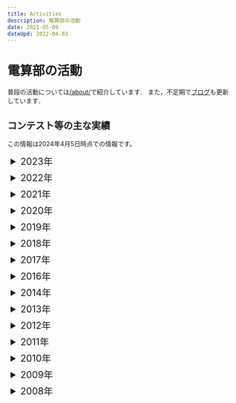 ```yaml
---
title: Activities
description: 電算部の活動
date: 2021-05-09
dateUpd: 2022-04-03
---
```


# 電算部の活動

普段の活動については[/about/](/about/)で紹介しています．
また，不定期で[ブログ](/blog/)も更新しています．

## コンテスト等の主な実績

この情報は2024年4月5日時点での情報です。

<ul class="contests">
  <li>
    <details>
      <summary class="contestYear">2023年</summary>
      <ul>
        <li>第34回全国高等専門学校プログラミングコンテスト 競技部門 出場</li>
        <li>第34回全国高等専門学校プログラミングコンテスト 自由部門 出場</li>
        <li>第34回全国高等専門学校プログラミングコンテスト 課題部門 出場</li>
        <li>パソコン甲子園2023 プログラミング部門 予選 参加 予選優秀賞</li>
        <li>パソコン甲子園2023 プログラミング部門 もうひとつの本選 参加</li>
      </ul>
    </details>
  </li>
  <li>
    <details>
      <summary class="contestYear">2022年</summary>
      <ul>
        <li>第33回全国高等専門学校プログラミングコンテスト 自由部門 佳作</li>
        <li>第33回全国高等専門学校プログラミングコンテスト 競技部門 出場</li>
        <li>パソコン甲子園2022 プログラミング部門 予選 参加 予選優秀賞</li>
        <li>パソコン甲子園2022 プログラミング部門 もうひとつの本選 参加</li>
      </ul>
    </details>
  </li>
  <li>
    <details>
      <summary class="contestYear">2021年</summary>
      <ul>
        <li>日本ゲーム大賞2021 U18部門 参加</li>
        <li>パソコン甲子園2021 プログラミング部門 予選 参加</li>
      </ul>
    </details>
  </li>
  <li>
    <details>
      <summary class="contestYear">2020年</summary>
      <ul>
        <li>日本ゲーム大賞2020 U18部門 参加</li>
      </ul>
    </details>
  </li>
  <li>
    <details>
      <summary class="contestYear">2019年</summary>
      <ul>
        <li>第30回全国高等専門学校プログラミングコンテスト 競技部門 出場</li>
      </ul>
    </details>
  </li>
  <li>
    <details>
      <summary class="contestYear">2018年</summary>
      <ul>
        <li>第29回全国高等専門学校プログラミングコンテスト 競技部門 出場</li>
      </ul>
    </details>
  </li>
  <li>
    <details>
      <summary class="contestYear">2017年</summary>
      <ul>
        <li>第28回全国高等専門学校プログラミングコンテスト 競技部門 出場</li>
      </ul>
    </details>
  </li>
  <li>
    <details>
      <summary class="contestYear">2016年</summary>
      <ul>
        <li>第27回全国高等専門学校プログラミングコンテスト 競技部門 準決勝出場</li>
      </ul>
    </details>
  </li>
  <li>
    <details>
      <summary class="contestYear">2014年</summary>
      <ul>
        <li>全国高等専門学校プログラミングコンテスト 競技部門 出場</li>
        <li>全国高等学校パソコンコンクール プログラミング部門 出場 予選優秀賞</li>
        <li>全国高等学校パソコンコンクール いちまいの絵CG部門 出場</li>
      </ul>
    </details>
  </li>
  <li>
    <details>
      <summary class="contestYear">2013年</summary>
      <ul>
        <li>全国高等専門学校プログラミングコンテスト 競技部門 出場</li>
        <li>全国高等学校パソコンコンクール プログラミング部門 出場 予選優秀賞（全国順位 535チーム中29位）</li>
        <li>情報オリンピック日本大会 予選Aランク 本選出場</li>
      </ul>
    </details>
  </li>
  <li>
    <details>
      <summary class="contestYear">2012年</summary>
      <ul>
        <li>全国高等専門学校プログラミングコンテスト 競技部門 出場</li>
        <li>全国高等学校パソコンコンクール プログラミング部門 全国大会出場</li>
        <li>ACM International Collegiate Programming Contest Asia Regional Contest 出場</li>
      </ul>
    </details>
  </li>
  <li>
    <details>
      <summary class="contestYear">2011年</summary>
      <ul>
        <li>全国高等専門学校プログラミングコンテスト 競技部門 準決勝進出</li>
        <li>全国高等学校パソコンコンクール プログラミング部門 出場</li>
        <li>ACM International Collegiate Programming Contest Asia Regional Contest 出場</li>
      </ul>
    </details>
  </li>
  <li>
    <details>
      <summary class="contestYear">2010年</summary>
      <ul>
        <li>全国高等専門学校プログラミングコンテスト 競技部門 出場</li>
        <li>全国高等学校パソコンコンクール プログラミング部門 出場</li>
        <li>愛媛大学プログラミングオープンチャレンジ＠松山 本選1回戦出場 総合7位</li>
      </ul>
    </details>
  </li>
  <li>
    <details>
      <summary class="contestYear">2009年</summary>
      <ul>
        <li>全国高等専門学校プログラミングコンテスト 競技部門 準決勝進出</li>
        <li>全国高等専門学校プログラミングコンテスト 自由部門 敢闘賞</li>
        <li>全国高等学校パソコンコンクール プログラミング部門 出場</li>
      </ul>
    </details>
  </li>
  <li>
    <details>
      <summary class="contestYear">2008年</summary>
      <ul>
        <li>全国高等専門学校プログラミングコンテスト 競技部門 出場</li>
        <li>全国高等学校パソコンコンクール プログラミング部門 出場</li>
        <li>毎日パソコン入力コンクール10月大会 3位</li>
        <li>情報オリンピック日本大会 予選Aランク 本選出場</li>
      </ul>
    </details>
  </li>
</ul>

<style lang="scss">
  .contests {
    margin: 0;
    padding: 0;
    list-style: none;
  }

  .contests li {
    margin: .5em;
  }

  .contestYear {
    font-size: 1.5em;
  }
</style>
